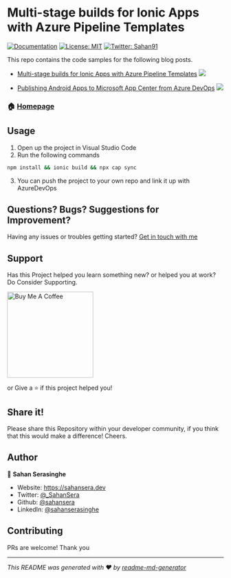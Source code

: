 # Multi-stage builds for Ionic Apps with Azure Pipeline Templates

[![Documentation](https://img.shields.io/badge/documentation-yes-brightgreen.svg)](sahansera.dev)
[![License: MIT](https://img.shields.io/badge/License-MIT-yellow.svg)](#)
[![Twitter: Sahan91](https://img.shields.io/twitter/follow/Sahan91.svg?style=social)](https://twitter.com/Sahan91)

This repo contains the code samples for the following blog posts.

 - [Multi-stage builds for Ionic Apps with Azure Pipeline Templates](https://sahansera.dev/multi-stage-builds-with-azure-pipelines-ionic/)
![](https://sahansera.dev/static/bae2960ee9ab6d889a814e6099c8aa99/29007/multi-stage-builds-with-azure-pipelines-ionic-0.png)

 - [Publishing Android Apps to Microsoft App Center from Azure DevOps](https://sahansera.dev/publishing-android-apps-to-microsoft-appcenter/)
![](https://sahansera.dev/static/cf8523b7f8c99e1590a8c36b89f7da7a/cb9ea/publishing-android-apps-to-microsoft-appcenter-0-1.jpg)

### 🏠 [Homepage](https://sahansera.dev)

## Usage

1. Open up the project in Visual Studio Code
2. Run the following commands

```sh
npm install && ionic build && npx cap sync
```
3. You can push the project to your own repo and link it up with AzureDevOps

## Questions? Bugs? Suggestions for Improvement?
Having any issues or troubles getting started? [Get in touch with me](https://sahansera.dev/contact/) 

## Support
Has this Project helped you learn something new? or helped you at work? Do Consider Supporting.

<a href="https://www.buymeacoffee.com/sahan" target="_blank"><img src="https://cdn.buymeacoffee.com/buttons/default-orange.png" alt="Buy Me A Coffee" width="200"  ></a>

or Give a ⭐️ if this project helped you!

## Share it!
Please share this Repository within your developer community, if you think that this would make a difference! Cheers.

## Author

👤 **Sahan Serasinghe**

* Website: https://sahansera.dev
* Twitter: [@_SahanSera](https://twitter.com/_SahanSera)
* Github: [@sahansera](https://github.com/sahansera)
* LinkedIn: [@sahanserasinghe](https://linkedin.com/in/sahanserasinghe)

## Contributing
PRs are welcome! Thank you


***
_This README was generated with ❤️ by [readme-md-generator](https://github.com/kefranabg/readme-md-generator)_
